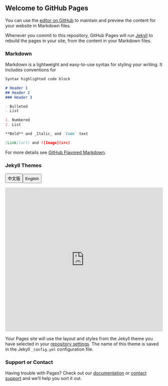 ## Welcome to GitHub Pages

You can use the [editor on GitHub](https://github.com/nh-mohw/SOWN-TW/edit/gh-pages/index.md) to maintain and preview the content for your website in Markdown files.

Whenever you commit to this repository, GitHub Pages will run [Jekyll](https://jekyllrb.com/) to rebuild the pages in your site, from the content in your Markdown files.

### Markdown

Markdown is a lightweight and easy-to-use syntax for styling your writing. It includes conventions for

```markdown
Syntax highlighted code block

# Header 1
## Header 2
### Header 3

- Bulleted
- List

1. Numbered
2. List

**Bold** and _Italic_ and `Code` text

[Link](url) and ![Image](src)
```

For more details see [GitHub Flavored Markdown](https://guides.github.com/features/mastering-markdown/).

### Jekyll Themes

<p><button onclick="document.getElementById('myVideo').src='https://github.com/nh-mohw/SOWN-TW/blob/59c3a734f086e4cf4497ff65b45ca29a5f95b39a/%E4%BA%BA%E4%BA%BA%E5%9C%96.html'" style="height:30px;">中文版</button><button onclick="document.getElementById('myVideo').src='https://github.com/nh-mohw/SOWN-TW/blob/59c3a734f086e4cf4497ff65b45ca29a5f95b39a/Isotype.html'" style="height:30px;">English</button></p>

<p><iframe  frameborder="0" height="460" id="myVideo" src="https://github.com/nh-mohw/SOWN-TW/blob/59c3a734f086e4cf4497ff65b45ca29a5f95b39a/%E4%BA%BA%E4%BA%BA%E5%9C%96.html" width="100%"></iframe></p>

Your Pages site will use the layout and styles from the Jekyll theme you have selected in your [repository settings](https://github.com/nh-mohw/SOWN-TW/settings/pages). The name of this theme is saved in the Jekyll `_config.yml` configuration file.

### Support or Contact

Having trouble with Pages? Check out our [documentation](https://docs.github.com/categories/github-pages-basics/) or [contact support](https://support.github.com/contact) and we’ll help you sort it out.
